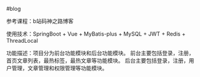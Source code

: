 #blog

参考课程：b站码神之路博客

使用技术：SpringBoot + Vue + MyBatis-plus  + MySQL  + JWT + Redis  +  ThreadLocal

功能描述：项目分为前台功能模块和后台功能模块。 
前台主要包括登录，注册，首页文章列表，最热标签，最热文章等功能模块。 后台主要包括登录，注册，用户管理，文章管理和权限管理等功能模块。

